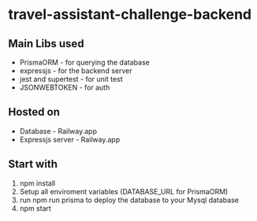 # travel-assistant-challenge-backend

## Main Libs used

- PrismaORM - for querying the database
- expressjs - for the backend server
- jest and supertest - for unit test
- JSONWEBTOKEN - for auth

## Hosted on

- Database - Railway.app
- Expressjs server - Railway.app

## Start with

1. npm install
2. Setup all enviroment variables (DATABASE_URL for PrismaORM)
3. run npm run prisma to deploy the database to your Mysql database
4. npm start
